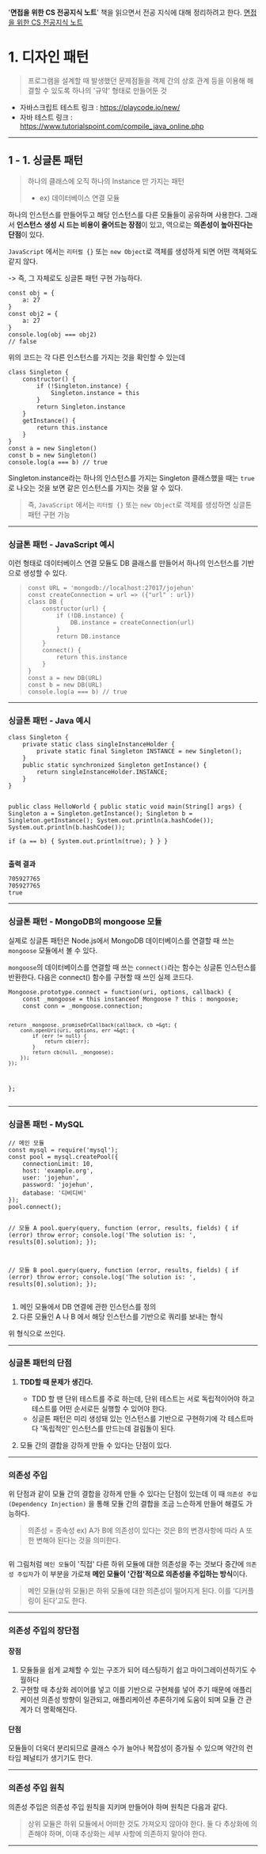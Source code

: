 <p>'<strong>면접을 위한 CS 전공지식 노트</strong>' 책을 읽으면서 전공 지식에 대해 정리하려고 한다.
<a href="https://www.yes24.com/Product/Goods/108887922?pid=123487&amp;cosemkid=go16505206189583564&amp;utm_source=google_pc&amp;utm_medium=cpc&amp;utm_campaign=book_pc&amp;utm_content=ys_240530_google_pc_cc_book_pc_12203%EB%8F%84%EC%84%9C&amp;utm_term=%EB%A9%B4%EC%A0%91%EC%9D%84%EC%9C%84%ED%95%9CCS%EC%A0%84%EA%B3%B5%EC%A7%80%EC%8B%9D%EB%85%B8%ED%8A%B8&amp;gad_source=1&amp;gclid=CjwKCAiAjp-7BhBZEiwAmh9rBcqGsXBtCrUREwkX-mhBNU6fbeLt7oWofbMcBWd_gsU3hJttOqioWxoCBsMQAvD_BwE">면접을 위한 CS 전공지식 노트</a></p>
<h1 id="1-디자인-패턴">1. 디자인 패턴</h1>
<blockquote>
<p>프로그램을 설계할 때 발생했던 문제점들을 객체 간의 상호 관계 등을 이용해 해결할 수 있도록 하나의 '규약' 형태로 만들어둔 것</p>
</blockquote>
<ul>
<li>자바스크립트 테스트 링크 : <a href="https://playcode.io/new/">https://playcode.io/new/</a></li>
<li>자바 테스트 링크 : <a href="https://www.tutorialspoint.com/compile_java_online.php">https://www.tutorialspoint.com/compile_java_online.php</a></li>
</ul>
<hr />
<h2 id="1---1-싱글톤-패턴">1 - 1. 싱글톤 패턴</h2>
<blockquote>
<p>하나의 클래스에 오직 하나의 Instance 만 가지는 패턴</p>
<ul>
<li>ex) 데이터베이스 연결 모듈</li>
</ul>
</blockquote>
<p>하나의 인스턴스를 만들어두고 해당 인스턴스를 다른 모듈들이 공유하며 사용한다.
그래서 <strong>인스턴스 생성 시 드는 비용이 줄어드는 장점</strong>이 있고, 역으로는 <strong>의존성이 높아진다는 단점</strong>이 있다.</p>
<p><code>JavaScript</code> 에서는 <code>리터럴 {}</code> 또는 <code>new Object</code>로 객체를 생성하게 되면 어떤 객체와도 같지 않다.</p>
<p>-&gt; 즉, 그 자체로도 싱글톤 패턴 구현 가능하다.</p>
<pre><code class="language-javascript">const obj = {
    a: 27
}
const obj2 = {
    a: 27
}
console.log(obj === obj2)
// false</code></pre>
<p>위의 코드는 각 다른 인스턴스를 가지는 것을 확인할 수 있는데</p>
<pre><code class="language-javascript">class Singleton {
    constructor() {
        if (!Singleton.instance) {
            Singleton.instance = this
        }
        return Singleton.instance
    }
    getInstance() {
        return this.instance
    }
}
const a = new Singleton()
const b = new Singleton() 
console.log(a === b) // true</code></pre>
<p>Singleton.instance라는 하나의 인스턴스를 가지는 Singleton 클래스했을 때는 <code>true</code>로 나오는 것을 보면 같은 인스턴스를 가지는 것을 알 수 있다.</p>
<blockquote>
<p>즉, <code>JavaScript</code> 에서는 <code>리터럴 {}</code> 또는 <code>new Object</code>로 객체를 생성하면 싱글톤 패턴 구현 가능</p>
</blockquote>
<hr />
<h3 id="싱글톤-패턴---javascript-예시">싱글톤 패턴 - JavaScript 예시</h3>
<p>이런 형태로 데이터베이스 연결 모듈도 DB 클래스를 만들어서 하나의 인스턴스를 기반으로 생성할 수 있다.</p>
<blockquote>
<pre><code class="language-javascript">const URL = 'mongodb://localhost:27017/jojehun'
const createConnection = url =&gt; ({&quot;url&quot; : url})
class DB {
    constructor(url) {
        if (!DB.instance) { 
            DB.instance = createConnection(url)
        }
        return DB.instance
    }
    connect() {
        return this.instance
    }
}
const a = new DB(URL)
const b = new DB(URL)
console.log(a === b) // true</code></pre>
</blockquote>
<hr />
<h3 id="싱글톤-패턴---java-예시">싱글톤 패턴 - Java 예시</h3>
<pre><code class="language-java">class Singleton {
    private static class singleInstanceHolder {
        private static final Singleton INSTANCE = new Singleton();
    }
    public static synchronized Singleton getInstance() {
        return singleInstanceHolder.INSTANCE;
    }
}

public class HelloWorld { 
     public static void main(String[] args) { 
        Singleton a = Singleton.getInstance(); 
        Singleton b = Singleton.getInstance(); 
        System.out.println(a.hashCode());
        System.out.println(b.hashCode());  
        if (a == b) {
         System.out.println(true); 
        } 
     }
}</code></pre>
<p><strong>출력 결과</strong></p>
<pre><code>705927765
705927765
true</code></pre><hr />
<h3 id="싱글톤-패턴---mongodb의-mongoose-모듈">싱글톤 패턴 - MongoDB의 mongoose 모듈</h3>
<p>실제로 싱글톤 패턴은 Node.js에서 MongoDB 데이터베이스를 연결할 때 쓰는 <code>mongoose</code> 모듈에서 볼 수 있다.</p>
<p><code>mongoose</code>의 데이터베이스를 연결할 때 쓰는 <code>connect()</code>라는 함수는 싱글톤 인스턴스를 반환한다. 다음은 connect() 함수를 구현할 때 쓰인 실제 코드다.</p>
<pre><code class="language-javascript">Mongoose.prototype.connect = function(uri, options, callback) {
    const _mongoose = this instanceof Mongoose ? this : mongoose;
    const conn = _mongoose.connection;

    return _mongoose._promiseOrCallback(callback, cb =&gt; {
        conn.openUri(uri, options, err =&gt; {
            if (err != null) {
                return cb(err);
            }
            return cb(null, _mongoose);
        });
    });
};</code></pre>
<hr />
<h3 id="싱글톤-패턴---mysql">싱글톤 패턴 - MySQL</h3>
<pre><code class="language-javascript">// 메인 모듈
const mysql = require('mysql');
const pool = mysql.createPool({
    connectionLimit: 10,
    host: 'example.org',
    user: 'jojehun',
    password: 'jojehun',
    database: '디비디비'
});
pool.connect();

// 모듈 A
pool.query(query, function (error, results, fields) {
    if (error) throw error;
    console.log('The solution is: ', results[0].solution);
});

// 모듈 B
pool.query(query, function (error, results, fields) {
    if (error) throw error;
    console.log('The solution is: ', results[0].solution);
});</code></pre>
<ol>
<li>메인 모듈에서 DB 연결에 관한 인스턴스를 정의</li>
<li>다른 모듈인 A 나 B 에서 해당 인스턴스를 기반으로 쿼리를 보내는 형식</li>
</ol>
<p>위 형식으로 쓰인다.</p>
<hr />
<h3 id="싱글톤-패턴의-단점">싱글톤 패턴의 단점</h3>
<ol>
<li><p><strong>TDD할 때 문제가 생긴다.</strong></p>
<ul>
<li>TDD 할 땐 단위 테스트를 주로 하는데, 단위 테스트는 서로 독립적이어야 하고 테스트를 어떤 순서로든 실행할 수 있어야 한다.</li>
<li>싱글톤 패턴은 미리 생성돼 있는 인스턴스를 기반으로 구현하기에 각 테스트마다 '독립적인' 인스턴스를 만드는데 걸림돌이 된다.</li>
</ul>
</li>
<li><p>모듈 간의 결합을 강하게 만들 수 있다는 단점이 있다.</p>
</li>
</ol>
<hr />
<h3 id="의존성-주입">의존성 주입</h3>
<p>위 단점과 같이 모듈 간의 결합을 강하게 만들 수 있다는 단점이 있는데 이 때 <code>의존성 주입 (Dependency Injection)</code> 을 통해 모듈 간의 결합을 조금 느슨하게 만들어 해결도 가능하다.</p>
<blockquote>
<p>의존성 = 종속성
ex) A가 B에 의존성이 있다는 것은 B의 변경사항에 따라 A 또한 변해야 된다는 것을 의미한다.</p>
</blockquote>
<p><img alt="" src="https://velog.velcdn.com/images/jojehuni_9759/post/5d75410e-dbcf-4a91-86de-69e80e6fd2a3/image.png" /></p>
<p>위 그림처럼 <code>메인 모듈</code>이 '직접' 다른 하위 모듈에 대한 의존성을 주는 것보다 중간에 <code>의존성 주입자</code>가 이 부분을 가로채 <strong>메인 모듈이 '간접'적으로 의존성을 주입하는 방식</strong>이다.</p>
<blockquote>
<p>메인 모듈(상위 모듈)은 하위 모듈에 대한 의존성이 떨어지게 된다. 이를 ‘디커플링이 된다’고도 한다.</p>
</blockquote>
<hr />
<h3 id="의존성-주입의-장단점">의존성 주입의 장단점</h3>
<h4 id="장점">장점</h4>
<ol>
<li>모듈들을 쉽게 교체할 수 있는 구조가 되어 테스팅하기 쉽고 마이그레이션하기도 수월하다</li>
<li>구현할 때 추상화 레이어를 넣고 이를 기반으로 구현체를 넣어 주기 때문에 애플리케이션 의존성 방향이 일관되고, 애플리케이션 추론하기에 도움이 되며 모듈 간 관계가 더 명확해진다.</li>
</ol>
<h4 id="단점">단점</h4>
<p>모듈들이 더욱더 분리되므로 클래스 수가 늘어나 복잡성이 증가될 수 있으며 약간의 런타임 페널티가 생기기도 한다.</p>
<hr />
<h3 id="의존성-주입-원칙">의존성 주입 원칙</h3>
<p>의존성 주입은 의존성 주입 원칙을 지키며 만들어야 하며 원칙은 다음과 같다.</p>
<blockquote>
<p>상위 모듈은 하위 모듈에서 어떠한 것도 가져오지 않아야 한다.
둘 다 추상화에 의존해야 하며, 이때 추상화는 세부 사항에 의존하지 말아야 한다.</p>
</blockquote>
<hr />